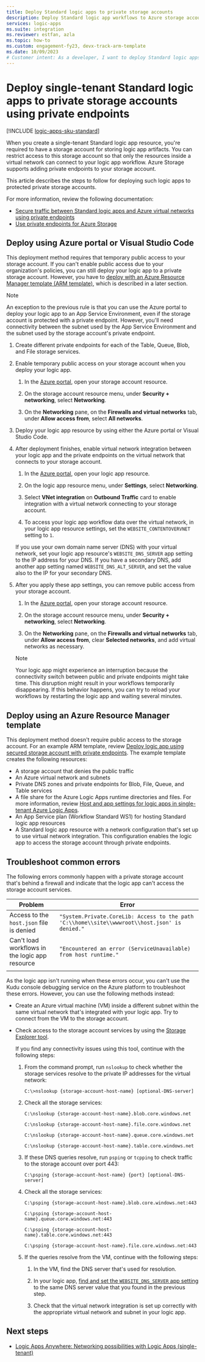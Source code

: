 ```yaml
---
title: Deploy Standard logic apps to private storage accounts
description: Deploy Standard logic app workflows to Azure storage accounts that use private endpoints and deny public access.
services: logic-apps
ms.suite: integration
ms.reviewer: estfan, azla
ms.topic: how-to
ms.custom: engagement-fy23, devx-track-arm-template
ms.date: 10/09/2023
# Customer intent: As a developer, I want to deploy Standard logic apps to Azure storage accounts that use private endpoints.
---
```


# Deploy single-tenant Standard logic apps to private storage accounts using private endpoints

[!INCLUDE [logic-apps-sku-standard](../../includes/logic-apps-sku-standard.md)]

When you create a single-tenant Standard logic app resource, you're required to have a storage account for storing logic app artifacts. You can restrict access to this storage account so that only the resources inside a virtual network can connect to your logic app workflow. Azure Storage supports adding private endpoints to your storage account.

This article describes the steps to follow for deploying such logic apps to protected private storage accounts.

For more information, review the following documentation:

- [Secure traffic between Standard logic apps and Azure virtual networks using private endpoints](secure-single-tenant-workflow-virtual-network-private-endpoint.md)
- [Use private endpoints for Azure Storage](../storage/common/storage-private-endpoints.md)

<a name="deploy-with-portal-or-visual-studio-code"></a>

## Deploy using Azure portal or Visual Studio Code

This deployment method requires that temporary public access to your storage account. If you can't enable public access due to your organization's policies, you can still deploy your logic app to a private storage account. However, you have to [deploy with an Azure Resource Manager template (ARM template)](#deploy-arm-template), which is described in a later section. 

> [!NOTE]
> An exception to the previous rule is that you can use the Azure portal to deploy your logic app to an App Service Environment, 
> even if the storage account is protected with a private endpoint. However, you'll need connectivity between the 
> subnet used by the App Service Environment and the subnet used by the storage account's private endpoint. 

1. Create different private endpoints for each of the Table, Queue, Blob, and File storage services.

1. Enable temporary public access on your storage account when you deploy your logic app.

   1. In the [Azure portal](https://portal.azure.com), open your storage account resource.

   1. On the storage account resource menu, under **Security + networking**, select **Networking**.

   1. On the **Networking** pane, on the **Firewalls and virtual networks** tab, under **Allow access from**, select **All networks**.

1. Deploy your logic app resource by using either the Azure portal or Visual Studio Code.

1. After deployment finishes, enable virtual network integration between your logic app and the private endpoints on the virtual network that connects to your storage account.

   1. In the [Azure portal](https://portal.azure.com), open your logic app resource.

   1. On the logic app resource menu, under **Settings**, select **Networking**.

   1. Select **VNet integration** on **Outbound Traffic** card to enable integration with a virtual network connecting to your storage account.

   1. To access your logic app workflow data over the virtual network, in your logic app resource settings, set the `WEBSITE_CONTENTOVERVNET` setting to `1`.

   If you use your own domain name server (DNS) with your virtual network, set your logic app resource's `WEBSITE_DNS_SERVER` app setting to the IP address for your DNS. If you have a secondary DNS, add another app setting named `WEBSITE_DNS_ALT_SERVER`, and set the value also to the IP for your secondary DNS.

1. After you apply these app settings, you can remove public access from your storage account.

   1. In the [Azure portal](https://portal.azure.com), open your storage account resource.

   1. On the storage account resource menu, under **Security + networking**, select **Networking**.

   1. On the **Networking** pane, on the **Firewalls and virtual networks** tab, under **Allow access from**, clear **Selected networks**, and add virtual networks as necessary.

   > [!NOTE]
   > Your logic app might experience an interruption because the connectivity switch between public and private endpoints might take time. 
   > This disruption might result in your workflows temporarily disappearing. If this behavior happens, you can try to reload your workflows 
   > by restarting the logic app and waiting several minutes.

<a name="deploy-arm-template"></a>

## Deploy using an Azure Resource Manager template

This deployment method doesn't require public access to the storage account. For an example ARM template, review [Deploy logic app using secured storage account with private endpoints](https://github.com/VeeraMS/LogicApp-deployment-with-Secure-Storage). The example template creates the following resources:

- A storage account that denies the public traffic
- An Azure virtual network and subnets
- Private DNS zones and private endpoints for Blob, File, Queue, and Table services
- A file share for the Azure Logic Apps runtime directories and files. For more information, review [Host and app settings for logic apps in single-tenant Azure Logic Apps](edit-app-settings-host-settings.md).
- An App Service plan (Workflow Standard WS1) for hosting Standard logic app resources
- A Standard logic app resource with a network configuration that's set up to use virtual network integration. This configuration enables the logic app to access the storage account through private endpoints.

## Troubleshoot common errors

The following errors commonly happen with a private storage account that's behind a firewall and indicate that the logic app can't access the storage account services.

| Problem | Error |
|---------|-------|
| Access to the `host.json` file is denied | `"System.Private.CoreLib: Access to the path 'C:\\home\\site\\wwwroot\\host.json' is denied."` |
| Can't load workflows in the logic app resource | `"Encountered an error (ServiceUnavailable) from host runtime."` |
|||

As the logic app isn't running when these errors occur, you can't use the Kudu console debugging service on the Azure platform to troubleshoot these errors. However, you can use the following methods instead:

- Create an Azure virtual machine (VM) inside a different subnet within the same virtual network that's integrated with your logic app. Try to connect from the VM to the storage account.

- Check access to the storage account services by using the [Storage Explorer tool](https://azure.microsoft.com/features/storage-explorer/#overview).

  If you find any connectivity issues using this tool, continue with the following steps:

  1. From the command prompt, run `nslookup` to check whether the storage services resolve to the private IP addresses for the virtual network:

     `C:\>nslookup {storage-account-host-name} [optional-DNS-server]`

  1. Check all the storage services:

     `C:\nslookup {storage-account-host-name}.blob.core.windows.net`

     `C:\nslookup {storage-account-host-name}.file.core.windows.net`

     `C:\nslookup {storage-account-host-name}.queue.core.windows.net`

     `C:\nslookup {storage-account-host-name}.table.core.windows.net`

  1. If these DNS queries resolve, run `psping` or `tcpping` to check traffic to the storage account over port 443:

     `C:\psping {storage-account-host-name} {port} [optional-DNS-server]`

  1. Check all the storage services:

     `C:\psping {storage-account-host-name}.blob.core.windows.net:443`

     `C:\psping {storage-account-host-name}.queue.core.windows.net:443`

     `C:\psping {storage-account-host-name}.table.core.windows.net:443`

     `C:\psping {storage-account-host-name}.file.core.windows.net:443`

  1. If the queries resolve from the VM, continue with the following steps:

     1. In the VM, find the DNS server that's used for resolution.

     1. In your logic app, [find and set the `WEBSITE_DNS_SERVER` app setting](edit-app-settings-host-settings.md?tabs=azure-portal?tabs=azure-portal#manage-app-settings---localsettingsjson) to the same DNS server value that you found in the previous step.

     1. Check that the virtual network integration is set up correctly with the appropriate virtual network and subnet in your logic app.

## Next steps

- [Logic Apps Anywhere: Networking possibilities with Logic Apps (single-tenant)](https://techcommunity.microsoft.com/t5/integrations-on-azure/logic-apps-anywhere-networking-possibilities-with-logic-app/ba-p/2105047)
